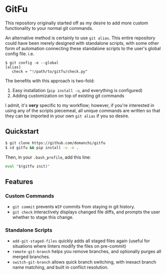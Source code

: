 # GitFu

This repository originally started off as my desire to add more custom functionality to
your normal git commands.

An alternative method is certainly to use `git alias`. This entire repository could have been
merely designed with standalone scripts, with some other form of automation connecting these
standalone scripts to the user's global config file. i.e.

```
$ git config -e --global
[alias]
   check = "!/path/to/gitfu/check.py"
```

The benefits with this approach is two-fold:

1. Easy installation (`pip install -u`, and everything is configured)
2. Adding customization on top of existing git commands

I admit, it's **very** specific to my workflow; however, if you're interested in using any
of the scripts piecemeal, all unique commands are written so that they can be imported in
your own `git alias` if you so desire.

## Quickstart

```bash
$ git clone https://github.com/domanchi/gitfu
$ cd gitfu && pip install -u -e .
```

Then, in your `.bash_profile`, add this line:

```bash
eval "$(gitfu init)"
```

## Features

### Custom Commands

- `git commit` prevents `WIP` commits from staying in git history.
- `git check` interactively displays changed file diffs, and prompts the user whether to
  stage this change.

### Standalone Scripts

- `add-git-staged-files` quickly adds all staged files again (useful for situations where
  linters modify the files on pre-commit)
- `remote-git-branch` helps you remove branches, and optionally purges all merged branches.
- `switch-git-branch` allows quick branch switching, with inexact branch name matching, and
  built in conflict resolution.